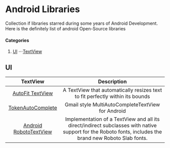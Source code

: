 Android Libraries
================

Collection if libraries starred during some years of Android Development. Here is the definitely list of android Open-Source libraries

#### Categories
1. [UI](#ui)
⋅⋅⋅[TextView](#textview)
  




## UI

| TextView | Description
| :----------: | :--------: |
| [AutoFit TextView](https://github.com/grantland/android-autofittextview) | A TextView that automatically resizes text to fit perfectly within its bounds |
| [TokenAutoComplete](https://github.com/splitwise/TokenAutoComplete) | Gmail style MultiAutoCompleteTextView for Android |
| [Android RobotoTextView](https://github.com/johnkil/Android-RobotoTextView) | Implementation of a TextView and all its direct/indirect subclasses with native support for the Roboto fonts, includes the brand new Roboto Slab fonts. |

